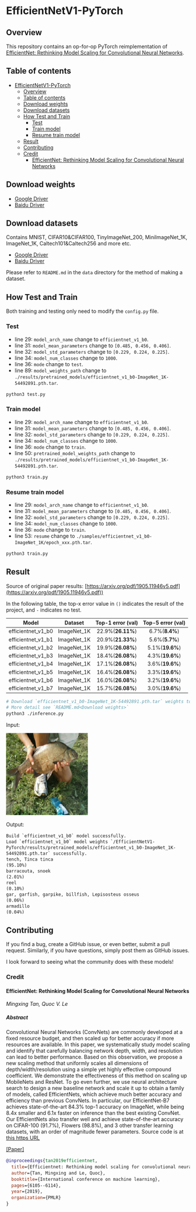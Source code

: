 # EfficientNetV1-PyTorch

## Overview

This repository contains an op-for-op PyTorch reimplementation
of [EfficientNet: Rethinking Model Scaling for Convolutional Neural Networks](https://arxiv.org/pdf/1905.11946v5.pdf).

## Table of contents

- [EfficientNetV1-PyTorch](#efficientnetv1-pytorch)
    - [Overview](#overview)
    - [Table of contents](#table-of-contents)
    - [Download weights](#download-weights)
    - [Download datasets](#download-datasets)
    - [How Test and Train](#how-test-and-train)
        - [Test](#test)
        - [Train model](#train-model)
        - [Resume train model](#resume-train-model)
    - [Result](#result)
    - [Contributing](#contributing)
    - [Credit](#credit)
        - [EfficientNet: Rethinking Model Scaling for Convolutional Neural Networks](#efficientnet-rethinking-model-scaling-for-convolutional-neural-networks)

## Download weights

- [Google Driver](https://drive.google.com/drive/folders/17ju2HN7Y6pyPK2CC_AqnAfTOe9_3hCQ8?usp=sharing)
- [Baidu Driver](https://pan.baidu.com/s/1yNs4rqIb004-NKEdKBJtYg?pwd=llot)

## Download datasets

Contains MNIST, CIFAR10&CIFAR100, TinyImageNet_200, MiniImageNet_1K, ImageNet_1K, Caltech101&Caltech256 and more etc.

- [Google Driver](https://drive.google.com/drive/folders/1f-NSpZc07Qlzhgi6EbBEI1wTkN1MxPbQ?usp=sharing)
- [Baidu Driver](https://pan.baidu.com/s/1arNM38vhDT7p4jKeD4sqwA?pwd=llot)

Please refer to `README.md` in the `data` directory for the method of making a dataset.

## How Test and Train

Both training and testing only need to modify the `config.py` file.

### Test

- line 29: `model_arch_name` change to `efficientnet_v1_b0`.
- line 31: `model_mean_parameters` change to `[0.485, 0.456, 0.406]`.
- line 32: `model_std_parameters` change to `[0.229, 0.224, 0.225]`.
- line 34: `model_num_classes` change to `1000`.
- line 36: `mode` change to `test`.
- line 89: `model_weights_path` change to `./results/pretrained_models/efficientnet_v1_b0-ImageNet_1K-54492891.pth.tar`.

```bash
python3 test.py
```

### Train model

- line 29: `model_arch_name` change to `efficientnet_v1_b0`.
- line 31: `model_mean_parameters` change to `[0.485, 0.456, 0.406]`.
- line 32: `model_std_parameters` change to `[0.229, 0.224, 0.225]`.
- line 34: `model_num_classes` change to `1000`.
- line 36: `mode` change to `train`.
- line 50: `pretrained_model_weights_path` change to `./results/pretrained_models/efficientnet_v1_b0-ImageNet_1K-54492891.pth.tar`.

```bash
python3 train.py
```

### Resume train model

- line 29: `model_arch_name` change to `efficientnet_v1_b0`.
- line 31: `model_mean_parameters` change to `[0.485, 0.456, 0.406]`.
- line 32: `model_std_parameters` change to `[0.229, 0.224, 0.225]`.
- line 34: `model_num_classes` change to `1000`.
- line 36: `mode` change to `train`.
- line 53: `resume` change to `./samples/efficientnet_v1_b0-ImageNet_1K/epoch_xxx.pth.tar`.

```bash
python3 train.py
```

## Result

Source of original paper results: [https://arxiv.org/pdf/1905.11946v5.pdf](https://arxiv.org/pdf/1905.11946v5.pdf))

In the following table, the top-x error value in `()` indicates the result of the project, and `-` indicates no test.

|       Model        |   Dataset   | Top-1 error (val) | Top-5 error (val) |
|:------------------:|:-----------:|:-----------------:|:-----------------:|
| efficientnet_v1_b0 | ImageNet_1K | 22.9%(**26.11%**) |  6.7%(**8.4%**)   |
| efficientnet_v1_b1 | ImageNet_1K | 20.9%(**21.33%**) |  5.6%(**5.7%**)   |
| efficientnet_v1_b2 | ImageNet_1K | 19.9%(**26.08%**) |  5.1%(**19.6%**)  |
| efficientnet_v1_b3 | ImageNet_1K | 18.4%(**26.08%**) |  4.3%(**19.6%**)  |
| efficientnet_v1_b4 | ImageNet_1K | 17.1%(**26.08%**) |  3.6%(**19.6%**)  |
| efficientnet_v1_b5 | ImageNet_1K | 16.4%(**26.08%**) |  3.3%(**19.6%**)  |
| efficientnet_v1_b6 | ImageNet_1K | 16.0%(**26.08%**) |  3.2%(**19.6%**)  |
| efficientnet_v1_b7 | ImageNet_1K | 15.7%(**26.08%**) |  3.0%(**19.6%**)  |

```bash
# Download `efficientnet_v1_b0-ImageNet_1K-54492891.pth.tar` weights to `./results/pretrained_models`
# More detail see `README.md<Download weights>`
python3 ./inference.py 
```

Input:

<span align="center"><img width="224" height="224" src="figure/n01440764_36.JPEG"/></span>

Output:

```text
Build `efficientnet_v1_b0` model successfully.
Load `efficientnet_v1_b0` model weights `/EfficientNetV1-PyTorch/results/pretrained_models/efficientnet_v1_b0-ImageNet_1K-54492891.pth.tar` successfully.
tench, Tinca tinca                                                          (95.10%)
barracouta, snoek                                                           (2.01%)
reel                                                                        (0.10%)
gar, garfish, garpike, billfish, Lepisosteus osseus                         (0.06%)
armadillo                                                                   (0.04%)
```

## Contributing

If you find a bug, create a GitHub issue, or even better, submit a pull request. Similarly, if you have questions,
simply post them as GitHub issues.

I look forward to seeing what the community does with these models!

### Credit

#### EfficientNet: Rethinking Model Scaling for Convolutional Neural Networks

*Mingxing Tan, Quoc V. Le*

##### Abstract

Convolutional Neural Networks (ConvNets) are commonly developed at a fixed resource budget, and then scaled up for
better accuracy if more resources are available. In this paper, we systematically study model scaling and identify that
carefully balancing network depth, width, and resolution can lead to better performance. Based on this observation, we
propose a new scaling method that uniformly scales all dimensions of depth/width/resolution using a simple yet highly
effective compound coefficient. We demonstrate the effectiveness of this method on scaling up MobileNets and ResNet.
To go even further, we use neural architecture search to design a new baseline network and scale it up to obtain a
family of models, called EfficientNets, which achieve much better accuracy and efficiency than previous ConvNets. In
particular, our EfficientNet-B7 achieves state-of-the-art 84.3% top-1 accuracy on ImageNet, while being 8.4x smaller and
6.1x faster on inference than the best existing ConvNet. Our EfficientNets also transfer well and achieve
state-of-the-art accuracy on CIFAR-100 (91.7%), Flowers (98.8%), and 3 other transfer learning datasets, with an order
of magnitude fewer parameters. Source code is
at [this https URL](https//github.com/tensorflow/tpu/tree/master/models/official/efficientnet.)

[[Paper]](https://arxiv.org/pdf/1905.11946v5.pdf)

```bibtex
@inproceedings{tan2019efficientnet,
  title={Efficientnet: Rethinking model scaling for convolutional neural networks},
  author={Tan, Mingxing and Le, Quoc},
  booktitle={International conference on machine learning},
  pages={6105--6114},
  year={2019},
  organization={PMLR}
}
```